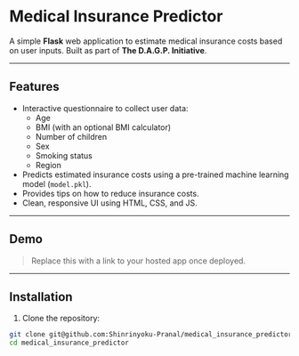 # Medical Insurance Predictor

A simple **Flask** web application to estimate medical insurance costs based on user inputs. Built as part of **The D.A.G.P. Initiative**.

---

## Features

- Interactive questionnaire to collect user data:
  - Age
  - BMI (with an optional BMI calculator)
  - Number of children
  - Sex
  - Smoking status
  - Region
- Predicts estimated insurance costs using a pre-trained machine learning model (`model.pkl`).
- Provides tips on how to reduce insurance costs.
- Clean, responsive UI using HTML, CSS, and JS.

---

## Demo

> Replace this with a link to your hosted app once deployed.

---

## Installation

1. Clone the repository:
```bash
git clone git@github.com:Shinrinyoku-Pranal/medical_insurance_predictor.git
cd medical_insurance_predictor
